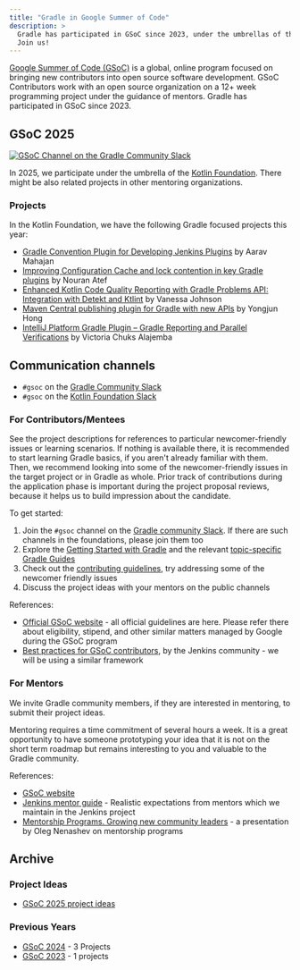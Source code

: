 ```yaml
---
title: "Gradle in Google Summer of Code"
description: >
  Gradle has participated in GSoC since 2023, under the umbrellas of the Kotlin Foundation and the Eclipse Foundation.
  Join us!
---
```


[Google Summer of Code (GSoC)](https://summerofcode.withgoogle.com/) is a global,
online program focused on bringing new contributors into open source software development.
GSoC Contributors work with an open source organization on a 12+ week programming project
under the guidance of mentors.
Gradle has participated in GSoC since 2023.

## GSoC 2025

[![GSoC Channel on the Gradle Community Slack](https://img.shields.io/badge/slack-%23gsoc-brightgreen?style=flat&logo=slack)](http://slack.gradle.org/)

In 2025, we participate under the umbrella of the [Kotlin Foundation](https://kotlinfoundation.org/).
There might be also related projects in other mentoring organizations.

### Projects

In the Kotlin Foundation, we have the following Gradle focused projects this year:

- [Gradle Convention Plugin for Developing Jenkins Plugins](./2025/jenkins-plugins-toolchain.md) by Aarav Mahajan
- [Improving Configuration Cache and lock contention in key Gradle plugins](./2025/configuration-cache-and-lock-contention.md) by Nouran Atef
- [Enhanced Kotlin Code Quality Reporting with Gradle Problems API: Integration with Detekt and Ktlint](./2025/kotlin-code-quality-with-problems-api.md) by Vanessa Johnson
- [Maven Central publishing plugin for Gradle with new APIs](./2025/maven-central-publishing-with-new-api.md) by Yongjun Hong
- [IntelliJ Platform Gradle Plugin – Gradle Reporting and Parallel Verifications](./2025/intellij-platform-gradle-plugin.md) by Victoria Chuks Alajemba

## Communication channels

- `#gsoc` on the [Gradle Community Slack](https://gradle.org/slack-invite)
- `#gsoc` on the [Kotlin Foundation Slack](https://kotlinlang.org/community/)

### For Contributors/Mentees

See the project descriptions for references to particular newcomer-friendly issues or
learning scenarios.
If nothing is available there, it is recommended to start learning Gradle basics, if you aren't already familiar with them.
Then, we recommend looking into some of the newcomer-friendly issues in the target project or in Gradle as whole.
Prior track of contributions during the application phase is important during the project proposal reviews,
because it helps us to build impression about the candidate.

To get started:

1. Join the `#gsoc` channel on the [Gradle community Slack](https://gradle.org/slack-invite).
  If there are such channels in the foundations, please join them too
2. Explore the [Getting Started with Gradle](https://docs.gradle.org/current/userguide/getting_started_eng.html) and the relevant [topic-specific Gradle Guides](https://gradle.org/guides/)
3. Check out the [contributing guidelines](../../contributing/README.md), try addressing some of the newcomer friendly issues
4. Discuss the project ideas with your mentors on the public channels

References:

- [Official GSoC website](https://summerofcode.withgoogle.com/) -
  all official guidelines are here. Please refer there about eligibility, stipend, and other similar matters managed by Google during the GSoC program
- [Best practices for GSoC contributors](https://www.jenkins.io/projects/gsoc/students/),
  by the Jenkins community - we will be using a similar framework

### For Mentors

We invite Gradle community members, if they are interested in mentoring, to submit their project ideas.

Mentoring requires a time commitment of several hours a week.
It is a great opportunity to have someone prototyping your idea
that it is not on the short term roadmap
but remains interesting to you and valuable to the Gradle community.

References:

- [GSoC website](https://summerofcode.withgoogle.com/)
- [Jenkins mentor guide](https://www.jenkins.io/projects/gsoc/mentors/) -
  Realistic expectations from mentors which we maintain in the Jenkins project
- [Mentorship Programs. Growing new community leaders](https://speakerdeck.com/onenashev/mentorship-programs-growing-new-team-and-community-leaders) -
  a presentation by Oleg Nenashev on mentorship programs

## Archive

### Project Ideas

- [GSoC 2025 project ideas](./2025/project-ideas.md)

### Previous Years

- [GSoC 2024](./2024/README.md) - 3 Projects
- [GSoC 2023](./2023/README.md) - 1 projects
